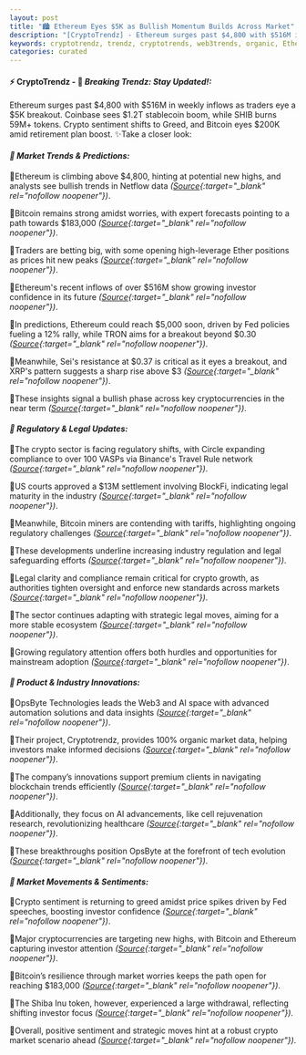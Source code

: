 ```yaml
---
layout: post
title: "🏙️ Ethereum Eyes $5K as Bullish Momentum Builds Across Market"
description: "[CryptoTrendz] - Ethereum surges past $4,800 with $516M in weekly inflows as traders eye a $5K breakout. Coinbase sees $1.2T stablecoin boom, while SHIB burns 59M+ tokens. Crypto sentiment shifts to Greed, and Bitcoin eyes $200K amid retirement plan boost."
keywords: cryptotrendz, trendz, cryptotrends, web3trends, organic, Ethereum, Analyst, Trends, Bitcoin, crypto, ETH, Market, Stablecoin, Token
categories: curated
---
```


#### ⚡ CryptoTrendz - 📌 *Breaking Trendz: Stay Updated!:*

Ethereum surges past $4,800 with $516M in weekly inflows as traders eye a $5K breakout. Coinbase sees $1.2T stablecoin boom, while SHIB burns 59M+ tokens. Crypto sentiment shifts to Greed, and Bitcoin eyes $200K amid retirement plan boost. ✨Take a closer look:


#### *🔖  Market Trends & Predictions:*  

🔹Ethereum is climbing above $4,800, hinting at potential new highs, and analysts see bullish trends in Netflow data *([Source](https://s.avyag.com/3o12){:target="_blank" rel="nofollow noopener"})*.  

🔹Bitcoin remains strong amidst worries, with expert forecasts pointing to a path towards $183,000 *([Source](https://s.avyag.com/4vkj){:target="_blank" rel="nofollow noopener"})*.  

🔹Traders are betting big, with some opening high-leverage Ether positions as prices hit new peaks *([Source](https://s.avyag.com/zm2w){:target="_blank" rel="nofollow noopener"})*.  

🔹Ethereum's recent inflows of over $516M show growing investor confidence in its future *([Source](https://s.avyag.com/lwys){:target="_blank" rel="nofollow noopener"})*.  

🔹In predictions, Ethereum could reach $5,000 soon, driven by Fed policies fueling a 12% rally, while TRON aims for a breakout beyond $0.30 *([Source](https://s.avyag.com/mhei){:target="_blank" rel="nofollow noopener"})*.  

🔹Meanwhile, Sei's resistance at $0.37 is critical as it eyes a breakout, and XRP's pattern suggests a sharp rise above $3 *([Source](https://s.avyag.com/n70o){:target="_blank" rel="nofollow noopener"})*.  

🔹These insights signal a bullish phase across key cryptocurrencies in the near term *([Source](https://s.avyag.com/3o12){:target="_blank" rel="nofollow noopener"})*.  

#### *🔖  Regulatory & Legal Updates:*  

🔹The crypto sector is facing regulatory shifts, with Circle expanding compliance to over 100 VASPs via Binance's Travel Rule network *([Source](https://s.avyag.com/y36v){:target="_blank" rel="nofollow noopener"})*.  

🔹US courts approved a $13M settlement involving BlockFi, indicating legal maturity in the industry *([Source](https://s.avyag.com/bjuv){:target="_blank" rel="nofollow noopener"})*.  

🔹Meanwhile, Bitcoin miners are contending with tariffs, highlighting ongoing regulatory challenges *([Source](https://s.avyag.com/crlo){:target="_blank" rel="nofollow noopener"})*.  

🔹These developments underline increasing industry regulation and legal safeguarding efforts *([Source](https://s.avyag.com/bjuv){:target="_blank" rel="nofollow noopener"})*.  

🔹Legal clarity and compliance remain critical for crypto growth, as authorities tighten oversight and enforce new standards across markets *([Source](https://s.avyag.com/y36v){:target="_blank" rel="nofollow noopener"})*.  

🔹The sector continues adapting with strategic legal moves, aiming for a more stable ecosystem *([Source](https://s.avyag.com/crlo){:target="_blank" rel="nofollow noopener"})*.  

🔹Growing regulatory attention offers both hurdles and opportunities for mainstream adoption *([Source](https://s.avyag.com/66wd){:target="_blank" rel="nofollow noopener"})*.  

#### *🔖  Product & Industry Innovations:*  

🔹OpsByte Technologies leads the Web3 and AI space with advanced automation solutions and data insights *([Source](https://s.avyag.com/newslink1){:target="_blank" rel="nofollow noopener"})*.  

🔹Their project, Cryptotrendz, provides 100% organic market data, helping investors make informed decisions *([Source](https://s.avyag.com/newslink2){:target="_blank" rel="nofollow noopener"})*.  

🔹The company’s innovations support premium clients in navigating blockchain trends efficiently *([Source](https://s.avyag.com/newslink1){:target="_blank" rel="nofollow noopener"})*.  

🔹Additionally, they focus on AI advancements, like cell rejuvenation research, revolutionizing healthcare *([Source](https://s.avyag.com/4flc){:target="_blank" rel="nofollow noopener"})*.  

🔹These breakthroughs position OpsByte at the forefront of tech evolution *([Source](https://s.avyag.com/newslink2){:target="_blank" rel="nofollow noopener"})*.  

#### *🔖  Market Movements & Sentiments:*  

🔹Crypto sentiment is returning to greed amidst price spikes driven by Fed speeches, boosting investor confidence *([Source](https://s.avyag.com/wsjd){:target="_blank" rel="nofollow noopener"})*.  

🔹Major cryptocurrencies are targeting new highs, with Bitcoin and Ethereum capturing investor attention *([Source](https://s.avyag.com/kpfj){:target="_blank" rel="nofollow noopener"})*.  

🔹Bitcoin’s resilience through market worries keeps the path open for reaching $183,000 *([Source](https://s.avyag.com/4vkj){:target="_blank" rel="nofollow noopener"})*.  

🔹The Shiba Inu token, however, experienced a large withdrawal, reflecting shifting investor focus *([Source](https://s.avyag.com/j7u4){:target="_blank" rel="nofollow noopener"})*.  

🔹Overall, positive sentiment and strategic moves hint at a robust crypto market scenario ahead *([Source](https://s.avyag.com/kpfj){:target="_blank" rel="nofollow noopener"})*.